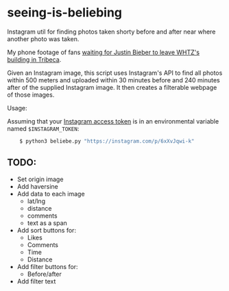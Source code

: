 # seeing-is-beliebing
Instagram util for finding photos taken shorty before and after near where another photo was taken.


My phone footage of fans [waiting for Justin Bieber to leave WHTZ's building in Tribeca](https://www.youtube.com/watch?v=-lNVGbobZFA).


Given an Instagram image, this script uses Instagram's API to find all photos within 500 meters and uploaded within 30 minutes before and 240 minutes after of the supplied Instagram image. It then creates a filterable webpage of those images.



Usage:

Assuming that your [Instagram access token](http://www.compciv.org/recipes/data/api-exploration-with-gmaps-instagram/) is in an environmental variable named `$INSTAGRAM_TOKEN`:


~~~sh
    $ python3 beliebe.py "https://instagram.com/p/6xXvJqwi-k"
~~~



## TODO:

- Set origin image
- Add haversine
- Add data to each image
  - lat/lng
  - distance 
  - comments
  - text as a span
- Add sort buttons for:
  + Likes
  + Comments
  + Time 
  + Distance
- Add filter buttons for:
  + Before/after
- Add filter text
